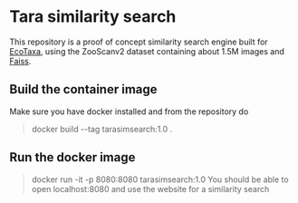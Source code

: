 # Tara similarity search
This repository is a proof of concept similarity search engine built for [EcoTaxa](https://ecotaxa.obs-vlfr.fr/), using the ZooScanv2 dataset containing about 1.5M images and [Faiss](https://github.com/facebookresearch/faiss).

## Build the container image
Make sure you have docker installed and from the repository do 
> docker build --tag tarasimsearch:1.0 .

## Run the docker image
> docker run -it -p 8080:8080 tarasimsearch:1.0
You should be able to open localhost:8080 and use the website for a similarity search

